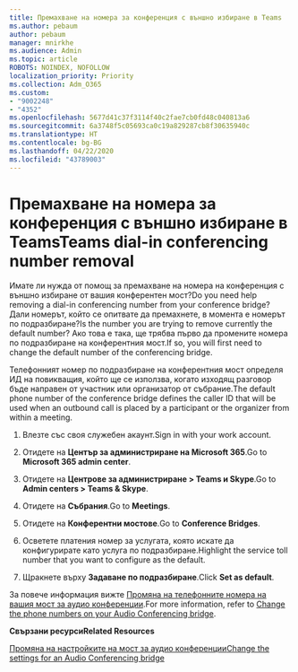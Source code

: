 ```yaml
---
title: Премахване на номера за конференция с външно избиране в Teams
ms.author: pebaum
author: pebaum
manager: mnirkhe
ms.audience: Admin
ms.topic: article
ROBOTS: NOINDEX, NOFOLLOW
localization_priority: Priority
ms.collection: Adm_O365
ms.custom:
- "9002248"
- "4352"
ms.openlocfilehash: 5677d41c37f3114f40c2fae7cb0fd48c040813a6
ms.sourcegitcommit: 6a3748f5c05693ca0c19a829287cb8f30635940c
ms.translationtype: HT
ms.contentlocale: bg-BG
ms.lasthandoff: 04/22/2020
ms.locfileid: "43789003"
---
```

# <a name="teams-dial-in-conferencing-number-removal"></a><span data-ttu-id="4d41c-102">Премахване на номера за конференция с външно избиране в Teams</span><span class="sxs-lookup"><span data-stu-id="4d41c-102">Teams dial-in conferencing number removal</span></span>

<span data-ttu-id="4d41c-103">Имате ли нужда от помощ за премахване на номера на конференция с външно избиране от вашия конферентен мост?</span><span class="sxs-lookup"><span data-stu-id="4d41c-103">Do you need help removing a dial-in conferencing number from your conference bridge?</span></span> <span data-ttu-id="4d41c-104">Дали номерът, който се опитвате да премахнете, в момента е номерът по подразбиране?</span><span class="sxs-lookup"><span data-stu-id="4d41c-104">Is the number you are trying to remove currently the default number?</span></span> <span data-ttu-id="4d41c-105">Ако това е така, ще трябва първо да промените номера по подразбиране на конферентния мост.</span><span class="sxs-lookup"><span data-stu-id="4d41c-105">If so, you will first need to change the default number of the conferencing bridge.</span></span>

<span data-ttu-id="4d41c-106">Телефонният номер по подразбиране на конферентния мост определя ИД на повикващия, който ще се използва, когато изходящ разговор бъде направен от участник или организатор от събрание.</span><span class="sxs-lookup"><span data-stu-id="4d41c-106">The default phone number of the conference bridge defines the caller ID that will be used when an outbound call is placed by a participant or the organizer from within a meeting.</span></span>

1. <span data-ttu-id="4d41c-107">Влезте със своя служебен акаунт.</span><span class="sxs-lookup"><span data-stu-id="4d41c-107">Sign in with your work account.</span></span>

2. <span data-ttu-id="4d41c-108">Отидете на **Център за администриране на Microsoft 365**.</span><span class="sxs-lookup"><span data-stu-id="4d41c-108">Go to **Microsoft 365 admin center**.</span></span>

3. <span data-ttu-id="4d41c-109">Отидете на **Центрове за администриране > Teams и Skype**.</span><span class="sxs-lookup"><span data-stu-id="4d41c-109">Go to **Admin centers > Teams & Skype**.</span></span>

4. <span data-ttu-id="4d41c-110">Отидете на **Събрания**.</span><span class="sxs-lookup"><span data-stu-id="4d41c-110">Go to **Meetings**.</span></span>

5. <span data-ttu-id="4d41c-111">Отидете на **Конферентни мостове**.</span><span class="sxs-lookup"><span data-stu-id="4d41c-111">Go to **Conference Bridges**.</span></span>

6. <span data-ttu-id="4d41c-112">Осветете платения номер за услугата, която искате да конфигурирате като услуга по подразбиране.</span><span class="sxs-lookup"><span data-stu-id="4d41c-112">Highlight the service toll number that you want to configure as the default.</span></span>

7. <span data-ttu-id="4d41c-113">Щракнете върху **Задаване по подразбиране**.</span><span class="sxs-lookup"><span data-stu-id="4d41c-113">Click **Set as default**.</span></span>

<span data-ttu-id="4d41c-114">За повече информация вижте [Промяна на телефонните номера на вашия мост за аудио конференции](https://docs.microsoft.com/microsoftteams/change-the-phone-numbers-on-your-audio-conferencing-bridge).</span><span class="sxs-lookup"><span data-stu-id="4d41c-114">For more information, refer to [Change the phone numbers on your Audio Conferencing bridge](https://docs.microsoft.com/microsoftteams/change-the-phone-numbers-on-your-audio-conferencing-bridge).</span></span>

<span data-ttu-id="4d41c-115">**Свързани ресурси**</span><span class="sxs-lookup"><span data-stu-id="4d41c-115">**Related Resources**</span></span>

[<span data-ttu-id="4d41c-116">Промяна на настройките на мост за аудио конференции</span><span class="sxs-lookup"><span data-stu-id="4d41c-116">Change the settings for an Audio Conferencing bridge</span></span>](https://docs.microsoft.com/microsoftteams/change-the-settings-for-an-audio-conferencing-bridge)
